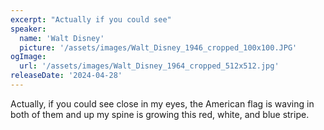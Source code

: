 ```yaml
---
excerpt: "Actually if you could see"
speaker:
  name: 'Walt Disney'
  picture: '/assets/images/Walt_Disney_1946_cropped_100x100.JPG'
ogImage:
  url: '/assets/images/Walt_Disney_1964_cropped_512x512.jpg'
releaseDate: '2024-04-28'
---
```


Actually, if you could see close in my eyes, the American flag is waving in both of them and up my spine is growing this red, white, and blue stripe.
